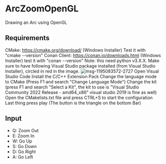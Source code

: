 # ArcZoomOpenGL
 Drawing an Arc using OpenGL
## Requirements
CMake: https://cmake.org/download/ (Windows Installer)
Test it with "cmake --version"
Conan Client: https://conan.io/downloads.html (Windows Installer)
test it with "conan --version"
Note: this need python v3.X.X.
Make sure to have following Visual Studio package installed (from Visual Studio Installer), circled in red in the image.
![msg-1195083572-2727](https://user-images.githubusercontent.com/23010885/174444766-a28bb15d-53d9-4aee-9002-261769a44267.jpg)
Open Visual Studio Code
Install the C/C++ Extension Pack
Change the language mode to CMake (Press F1 and search "Change Language Mode")
Change the kit (press F1 and search "Select a Kit", the kit to use is "Visual Studio Community 2022 Release - amd64_x86" visual studio 2019 is fine as well)
Open the CMakelists.txt file and press CTRL+S to start the configuration
Last thing press play (The button is the triangle on the bottom Bar)

## Input
- Q: Zoom Out
- E: Zoom In
- W: Go Up
- S: Go Down
- D: Go Right
- A: Go Left
